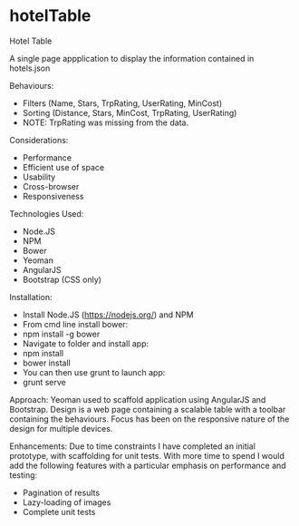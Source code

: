 # hotelTable
Hotel Table

A single page appplication to display the information contained in hotels.json 

Behaviours:
* Filters (Name, Stars, TrpRating, UserRating, MinCost)
* Sorting (Distance, Stars, MinCost, TrpRating, UserRating)
* NOTE: TrpRating was missing from the data.

Considerations:
* Performance
* Efficient use of space
* Usability
* Cross-browser
* Responsiveness

Technologies Used:
* Node.JS 
* NPM
* Bower
* Yeoman
* AngularJS
* Bootstrap (CSS only)

Installation:
* Install Node.JS (https://nodejs.org/) and NPM
* From cmd line install bower: 
* npm install -g bower
* Navigate to folder and install app:
* npm install
* bower install
* You can then use grunt to launch app:
* grunt serve

Approach:
Yeoman used to scaffold application using AngularJS and Bootstrap.  Design is a web page containing a scalable table with a toolbar containing the behaviours. Focus has been on the responsive nature of the design for multiple devices.

Enhancements:
Due to time constraints I have completed an initial prototype, with scaffolding for unit tests. With more time to spend I would add the following features with a particular emphasis on performance and testing:
* Pagination of results
* Lazy-loading of images
* Complete unit tests
